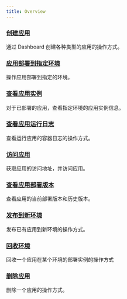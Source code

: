 ```yaml
---
title: Overview
---
```


### [创建应用](./create-application)

通过 Dashboard 创建各种类型的应用的操作方式。

### [应用部署到指定环境](./deploy-application)

操作应用部署到指定的环境。

### [查看应用实例](./get-application-instance)

对于已部署的应用，查看指定环境的应用实例信息。

### [查看应用运行日志](./get-application-log)

查看运行应用的容器日志的操作方式。

### [访问应用](./get-application-endpoint)

获取应用的访问地址，并访问应用。

### [查看应用部署版本](./get-application-revision)

查看应用的当前部署版本和历史版本。

### [发布到新环境](./bind-new-environment)

发布已有应用到新环境的操作方式。

### [回收环境](./recycle-environment)

回收一个应用在某个环境的部署实例的操作方式

### [删除应用](./delete-application)

删除一个应用的操作方式。
